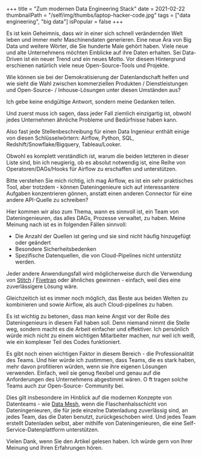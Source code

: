 +++
title = "Zum modernen Data Engineering Stack"
date = 2021-02-22
thumbnailPath = "/self/img/thumbs/laptop-hacker-code.jpg"
tags = ["data engineering", "big data"]
isPopular = false
+++

Es ist kein Geheimnis, dass wir in einer sich schnell verändernden Welt leben und immer mehr Maschinendaten generieren. 
Eine neue Ära von Big Data und weitere Wörter, die Sie hunderte Male gehört haben. 
Viele neue und alte Unternehmens möchten Einblicke auf ihre Daten erhalten. 
Sei Data-Driven ist ein neuer Trend und ein neues Motto. 
Vor diesem Hintergrund erschienen natürlich viele neue Open-Source-Tools und Projekte.

Wie können sie bei der Demokratisierung der Datenlandschaft helfen und
wie sieht die Wahl zwischen kommerziellen Produkten / Dienstleistungen und Open-Source- / Inhouse-Lösungen unter diesen Umständen aus?

Ich gebe keine endgültige Antwort, sondern meine Gedanken teilen.

Und zuerst muss ich sagen, dass jeder Fall ziemlich einzigartig ist, obwohl jedes Unternehmen ähnliche Probleme und Bedürfnisse haben kann.

Also fast jede Stellenbeschreibung für einen Data Ingenieur enthält einige von diesen Schlüsselwörtern: Airflow, Python, SQL, Redshift/Snowflake/Bigquery, Tableau/Looker.

Obwohl es komplett verständlich ist, warum die beiden letzteren in dieser Liste sind, bin ich neugierig, 
ob es absolut notwendig ist, eine Reihe von Operatoren/DAGs/Hooks für Airflow zu erschaffen und unterstützen.

Bitte verstehen Sie mich richtig, ich mag Airflow, es ist ein sehr praktisches Tool, 
aber trotzdem - können Dateningenieure sich auf interessantere Aufgaben konzentrieren gönnen, anstatt einen anderen Connector für eine andere API-Quelle zu schreiben?

Hier kommen wir also zum Thema, wann es sinnvoll ist, ein Team von Dateningenieuren, das alles DAGs, Prozesse verwaltet,
zu haben. Meine Meinung nach ist es in folgenden Fällen sinnvoll:

- Die Anzahl der Quellen ist gering und sie sind nicht häufig hinzugefügt oder geändert
- Besondere Sicherheitsbedenken
- Spezifische Datenquellen, die von Cloud-Pipelines nicht unterstütz werden.

Jeder andere Anwendungsfall wird möglicherweise durch die Verwendung von [Stitch](https://www.stitchdata.com/) / [Fivetran](https://fivetran.com/) oder ähnliches gewinnen - einfach,
weil dies eine zuverlässigere Lösung wäre.

Gleichzeitich ist es immer noch möglich, 
das Beste aus beiden Welten zu kombinieren und sowie Airflow, als auch Cloud-pipelines zu haben.

Es ist wichtig zu betonen, dass man keine Angst vor der Rolle des Dateningenieurs in diesem Fall haben soll. 
Denn niemand nimmt die Stelle weg, sondern macht es die Arbeit einfacher und effektiver. 
Ich persönlich würde mich nicht zu einem wichtigen Mitarbeiter machen, nur weil ich weiß, 
wie ein komplexer Teil des Codes funktioniert.

Es gibt noch einen wichtigen Faktor in diesem Bereich - die Professionalität des Teams. 
Und hier würde ich zustimmen, dass Teams, die es stark haben, mehr davon profitieren würden, 
wenn sie ihre eigenen Lösungen verwenden. Einfach,
weil sie genug flexibel und genau auf die Anforderungen des Unternehmens abgestimmt wären. O
ft tragen solche Teams auch zur Open-Source- Community bei.

Dies gilt insbesondere im Hinblick auf die modernen Konzepte von Datenteams - wie [Data Mesh](https://martinfowler.com/articles/data-monolith-to-mesh.html), 
wenn die Flaschenhalsschicht von Dateningenieuren, die für jede einzelne Datenladung zuverlässig sind, an jedes Team, 
das die Daten benutzt, zurückgeschoben wird. 
Und jedes Team erstellt Datenladen selbst, aber mithilfe von Dateningenieuren, 
die eine Self-Service-Datenplattform unterstützen.

Vielen Dank, wenn Sie den Artikel gelesen haben. 
Ich würde gern von Ihrer Meinung und Ihren Erfahrungen hören.